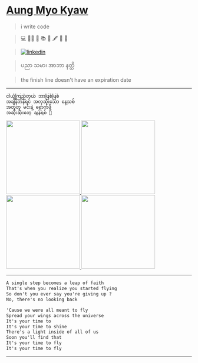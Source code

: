 # [Aung Myo Kyaw](https://www.aungmyokyaw.com)

> i write code

> 💻 🧘‍♂️ 📝 📚 📖 🖋️ 🎸 🌼

> [![linkedin](https://img.shields.io/badge/LinkedIn-0077B5?style=for-the-badge&logo=linkedin&logoColor=white)](https://www.linkedin.com/in/aungmyokyaw/)

> ပညာ သမာ၊ အာဘာ နတ္ထိ

> the finish line doesn't have an expiration date
 


---

```txt
ငါယုံကြည်တယ် ဘာဖြစ်ဖြစ်
အချိန်တန်ရင် အလှဆုံးသော နေ့သစ်
အတူတူ မင်းနဲ့ ရောက်ဖို့ 
အဆိုးဆုံးတွေ ချန်ရစ် 🎵
```

<div>
  <a href="https://youtu.be/TEwJvCZBX3Q" target="_blank">
    <img src="https://song.link/_next/image?url=https%3A%2F%2Fi.scdn.co%2Fimage%2Fab67616d0000b2731fc19139031cb56d9dac330f&w=3840&q=75" height="200" >
  </a>
  <a href="https://youtu.be/TtZoqNu7cas" target="_blank">
    <img src="https://song.link/_next/image?url=https%3A%2F%2Fi.scdn.co%2Fimage%2Fab67616d0000b27341647e802dee6c8dbbd750bd&w=3840&q=75" height="200" >
  </a>
  <a href="https://youtu.be/7dcNG6-5O2o" target="_blank">
    <img src="https://song.link/_next/image?url=https%3A%2F%2Fi.scdn.co%2Fimage%2Fab67616d0000b27308b2458b4cf6ada68a09c262&w=3840&q=75" height="200" >
  </a>
  <a href="https://youtu.be/QGJuMBdaqIw" target="_blank">
    <img src="https://img.youtube.com/vi/QGJuMBdaqIw/0.jpg" height="200" >
  </a>
</div>


---

```txt
A single step becomes a leap of faith
That's when you realize you started flying
So don't you ever say you're giving up ?
No, there's no looking back

'Cause we were all meant to fly
Spread your wings across the universe
It's your time to
It's your time to shine
There's a light inside of all of us
Soon you'll find that
It's your time to fly
It's your time to fly
```

---
